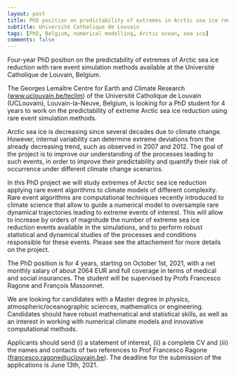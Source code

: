 ```yaml
---
layout: post
title: PhD position on predictability of extremes in Arctic sea ice reduction (Louvain-la-Neuve, Belgium)
subtitle: Université Catholique de Louvain
tags: [PhD, Belgium, numerical modelling, Arctic ocean, sea ice]
comments: false
---
```


Four-year PhD position on the predictability of extremes of Arctic sea ice reduction with rare event simulation methods available at the Université Catholique de Louvain, Belgium.


The Georges Lemaître Centre for Earth and Climate Research (www.uclouvain.be/teclim) of the Université Catholique de Louvain (UCLouvain), Louvain-la-Neuve, Belgium, is looking for a PhD student for 4 years to work on the predictability of extreme Arctic sea ice reduction using rare event simulation methods.


Arctic sea ice is decreasing since several decades due to climate change. However, internal variability can determine extreme deviations from the already decreasing trend, such as observed in 2007 and 2012. The goal of the project is to improve our understanding of the processes leading to such events, in order to improve their predictability and quantify their risk of occurrence under different climate change scenarios.


In this PhD project we will study extremes of Arctic sea ice reduction applying rare event algorithms to climate models of different complexity. Rare event algorithms are computational techniques recently introduced to climate science that allow to guide a numerical model to oversample rare dynamical trajectories leading to extreme events of interest. This will allow to increase by orders of magnitude the number of extreme sea ice reduction events available in the simulations, and to perform robust statistical and dynamical studies of the processes and conditions responsible for these events. Please see the attachement for more details on the project.


The PhD position is for 4 years, starting on October 1st, 2021, with a net monthly salary of about 2064 EUR and full coverage in terms of medical and social insurances. The student will be supervised by Profs Francesco Ragone and François Massonnet.


We are looking for candidates with a Master degree in physics, atmospheric/oceanographic sciences, mathematics or engineering. Candidates should have robust mathematical and statistical skills, as well as an interest in working with numerical climate models and innovative computational methods.


Applicants should send (i) a statement of interest, (ii) a complete CV and (iii) the names and contacts of two references to Prof Francesco Ragone (francesco.ragone@uclouvain.be). The deadline for the submission of the applications is June 13th, 2021.

